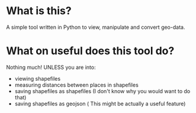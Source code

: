 # What is this?
A simple tool written in Python to view, manipulate and convert geo-data.
# What on useful does this tool do?
Nothing much! UNLESS you are into:
- viewing shapefiles
- measuring distances between places in shapefiles
- saving shapefiles as shapefiles (I don't know why you would want to do that)
- saving shapefiles as geojson ( This might be actually a useful feature)
